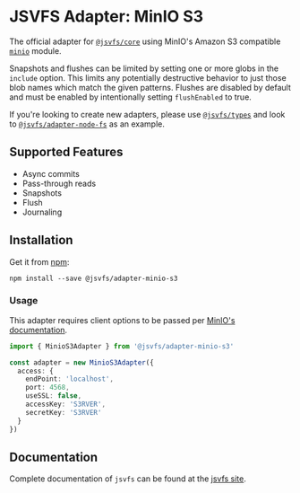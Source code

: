 # JSVFS Adapter: MinIO S3

The official adapter for [`@jsvfs/core`](https://ahuggins-nhs.github.io/jsvfs/modules/_jsvfs_core.html) using MinIO's Amazon S3 compatible [`minio`](https://github.com/minio/minio-js) module.

Snapshots and flushes can be limited by setting one or more globs in the `include` option. This limits
any potentially destructive behavior to just those blob names which match the given patterns. Flushes are disabled by
default and must be enabled by intentionally setting `flushEnabled` to true.

If you're looking to create new adapters, please use [`@jsvfs/types`](https://ahuggins-nhs.github.io/jsvfs/modules/_jsvfs_types.html) and look to [`@jsvfs/adapter-node-fs`](https://ahuggins-nhs.github.io/jsvfs/modules/_jsvfs_adapter_node_fs.html) as an example.

## Supported Features

- Async commits
- Pass-through reads
- Snapshots
- Flush
- Journaling

## Installation

Get it from [npm](https://www.npmjs.com/package/@jsvfs/adapter-minio-s3):
```shell
npm install --save @jsvfs/adapter-minio-s3
```

### Usage

This adapter requires client options to be passed per [MinIO's documentation](https://docs.min.io/docs/javascript-client-api-reference.html#MinioClient_endpoint).

```TypeScript
import { MinioS3Adapter } from '@jsvfs/adapter-minio-s3'

const adapter = new MinioS3Adapter({
  access: {
    endPoint: 'localhost',
    port: 4568,
    useSSL: false,
    accessKey: 'S3RVER',
    secretKey: 'S3RVER'
  }
})
```

## Documentation

Complete documentation of `jsvfs` can be found at the [jsvfs site](https://ahuggins-nhs.github.io/jsvfs/).
